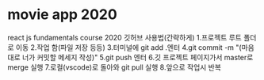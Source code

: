 # movie app 2020

react js fundamentals course 2020
깃허브 사용법(간략하게)
1.프로젝트 루트 폴더로 이동
2.작업 함(파일 저장 등등)
3.터미널에 git add .엔터
4.git commit -m "(마음대로 너가 커밋할 메세지 작성)"
5.git push 엔터
6.깃 프로젝트 페이지가서 master로 merge 실행
7.로컬(vscode)로 돌아와 git pull 실행
8.앞으로 작업시 반복


